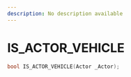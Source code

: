 ```yaml
---
description: No description available 
---
```


# IS_ACTOR_VEHICLE

```cpp
bool IS_ACTOR_VEHICLE(Actor _Actor);
```